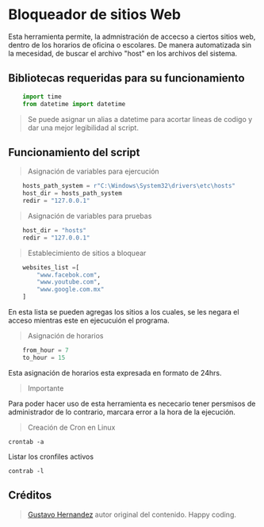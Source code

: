 # Bloqueador de sitios Web

Esta herramienta permite, la admnistración de accecso a ciertos sitios web, dentro de los horarios de oficina o escolares. De manera automatizada sin la mecesidad, de buscar el archivo "host" en los archivos del sistema.

## Bibliotecas requeridas para su funcionamiento

```python
    import time
    from datetime import datetime
```

> Se puede asignar un alias a datetime para acortar lineas
  de codigo y dar una mejor legibilidad al script.

## Funcionamiento del script

> Asignación de variables para ejercución  

```python
    hosts_path_system = r"C:\Windows\System32\drivers\etc\hosts"
    host_dir = hosts_path_system
    redir = "127.0.0.1"
```

> Asignación de variables para pruebas

```python
    host_dir = "hosts"
    redir = "127.0.0.1"
```

> Establecimiento de sitios a bloquear  

```python
    websites_list =[
        "www.facebok.com",
        "www.youtube.com",
        "www.google.com.mx"
    ]
```

En esta lista se pueden agregas los sitios a los cuales, se les negara el acceso mientras este en ejecucuión el programa.

> Asignación de horarios

```python
    from_hour = 7
    to_hour = 15
```

Esta asignación de horarios esta expresada en formato de 24hrs.
> Importante

Para poder hacer uso de esta herramienta es nececario tener persmisos de administrador de lo contrario, marcara error a la hora de la ejecución.
> Creación de Cron en Linux

`
    crontab -a
`

Listar los cronfiles activos

`
    contrab -l
`
## Créditos
  >[Gustavo Hernandez](https://github.com/GustavoHdezH) autor original del contenido.
  Happy coding.
